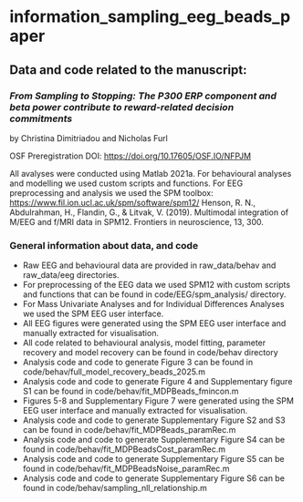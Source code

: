 # information_sampling_eeg_beads_paper

## Data and code related to the manuscript: 

### *From Sampling to Stopping: The P300 ERP component and beta power contribute to reward-related decision commitments*

by Christina Dimitriadou and Nicholas Furl

OSF Preregistration DOI: https://doi.org/10.17605/OSF.IO/NFPJM

All avalyses were conducted using Matlab 2021a. For behavioural analyses and modelling we used custom scripts and functions. For EEG preprocessing and analysis we used the SPM toolbox:
https://www.fil.ion.ucl.ac.uk/spm/software/spm12/ Henson, R. N., Abdulrahman, H., Flandin, G., & Litvak, V. (2019). Multimodal integration of M/EEG and f/MRI data in SPM12. Frontiers in neuroscience, 13, 300.

### General information about data, and code 
* Raw EEG and behavioural data are provided in raw_data/behav and raw_data/eeg directories.
* For preprocessing of the EEG data we used SPM12 with custom scripts and functions that can be found in code/EEG/spm_analysis/ directory.
* For Mass Univariate Analyses and for Individual Differences Analyses we used the SPM EEG user interface.
* All EEG figures were generated using the SPM EEG user interface and manually extracted for visualisation. 
* All code related to behavioural analysis, model fitting, parameter recovery and model recovery can be found in code/behav directory
* Analysis code and code to generate Figure 3 can be found in code/behav/full_model_recovery_beads_2025.m
* Analysis code and code to generate Figure 4 and Supplementary figure S1 can be found in code/behav/fit_MDPBeads_fmincon.m
* Figures 5-8 and Supplementary Figure 7 were generated using the SPM EEG user interface and manually extracted for visualisation.
* Analysis code and code to generate Supplementary Figure S2 and S3 can be found in code/behav/fit_MDPBeads_paramRec.m
* Analysis code and code to generate Supplementary Figure S4 can be found in code/behav/fit_MDPBeadsCost_paramRec.m
* Analysis code and code to generate Supplementary Figure S5 can be found in code/behav/fit_MDPBeadsNoise_paramRec.m
* Analysis code and code to generate Supplementary Figure S6 can be found in code/behav/sampling_nll_relationship.m

